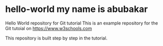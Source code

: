 # hello-world my name is abubakar
Hello World repository for Git tutorial
This is an example repository for the Git tutoial on https://www.w3schools.com

This repository is built step by step in the tutorial.
